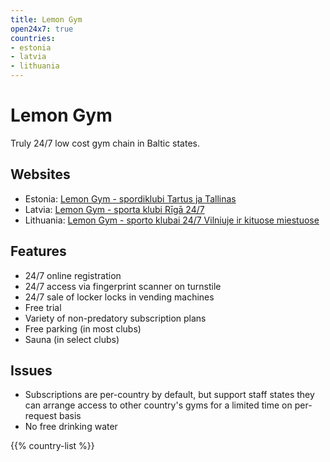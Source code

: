 ```yaml
---
title: Lemon Gym
open24x7: true
countries:
- estonia
- latvia
- lithuania
---
```


# Lemon Gym

Truly 24/7 low cost gym chain in Baltic states.

## Websites
- Estonia: [Lemon Gym - spordiklubi Tartus ja Tallinas](https://www.lemongym.ee)
- Latvia: [Lemon Gym - sporta klubi Rīgā 24/7](https://www.lemongym.lv)
- Lithuania: [Lemon Gym - sporto klubai 24/7 Vilniuje ir kituose miestuose](https://www.lemongym.lt)

## Features
- 24/7 online registration
- 24/7 access via fingerprint scanner on turnstile
- 24/7 sale of locker locks in vending machines
- Free trial
- Variety of non-predatory subscription plans
- Free parking (in most clubs)
- Sauna (in select clubs)

## Issues
- Subscriptions are per-country by default, but support staff states they can arrange access to other country's gyms for a limited time on per-request basis
- No free drinking water

{{% country-list %}}
